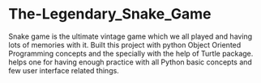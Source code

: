 # The-Legendary_Snake_Game
Snake game is the ultimate vintage game which we all played and having lots of memories with it. Built this project with python Object Oriented Programming concepts and the specially with the help of Turtle package. helps one for having enough practice with all Python basic concepts and few user interface related things.
